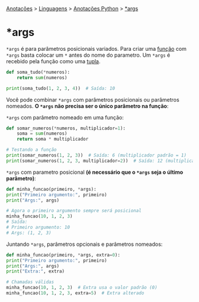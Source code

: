 <link rel="stylesheet" type="text/css" href="../../CSS/dark-theme.css">

[Anotações](../../) > [Linguagens](../Index.md) > [Anotações Python](./Index.md) > [*args](./FunctionsArgs.md)

# *args
`*args` é para parâmetros posicionais variados. Para criar uma [função](./Functions.md) com `*args` basta colocar um `*` antes do nome do parametro. Um `*args` é recebido pela função como uma [tupla](./Tuple.md).

```python
def soma_tudo(*numeros):
    return sum(numeros)

print(soma_tudo(1, 2, 3, 4))  # Saída: 10
```

Você pode combinar `*args` com parâmetros posicionais ou parâmetros nomeados. **O `*args` não precisa ser o único parâmetro na função**:

`*args` com parâmetro nomeado em uma função:
```python
def somar_numeros(*numeros, multiplicador=1):
    soma = sum(numeros)
    return soma * multiplicador

# Testando a função
print(somar_numeros(1, 2, 3))  # Saída: 6 (multiplicador padrão = 1)
print(somar_numeros(1, 2, 3, multiplicador=2))  # Saída: 12 (multiplicador = 2)
```

`*args` com parametro posicional **(é necessário que o `*args` seja o último parâmetro)**:

```python
def minha_funcao(primeiro, *args):
print("Primeiro argumento:", primeiro)
print("Args:", args)

# Agora o primeiro argumento sempre será posicional
minha_funcao(10, 1, 2, 3)  
# Saída:
# Primeiro argumento: 10
# Args: (1, 2, 3)
```

Juntando `*args`, parâmetros opcionais e parâmetros nomeados: 

```python
def minha_funcao(primeiro, *args, extra=0):
print("Primeiro argumento:", primeiro)
print("Args:", args)
print("Extra:", extra)

# Chamadas válidas
minha_funcao(10, 1, 2, 3)  # Extra usa o valor padrão (0)
minha_funcao(10, 1, 2, 3, extra=5)  # Extra alterado
```